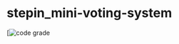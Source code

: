 # stepin_mini-voting-system
[![code grade](https://www.code-inspector.com/project/27885/status/svg)
